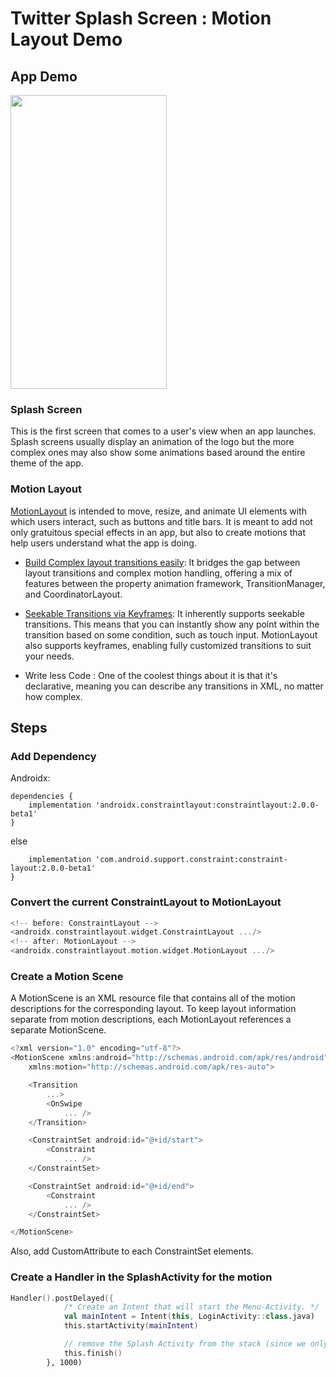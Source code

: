 # Twitter Splash Screen : Motion Layout Demo

## App Demo

<img src="https://user-images.githubusercontent.com/43718257/109408373-12686000-79af-11eb-998c-4d2e70a4296c.gif" width="250" height="470">


### Splash Screen

This is the first screen that comes to a user's view when an app launches. Splash screens usually display an animation of the logo but the more complex ones may also show some  animations based around the entire theme of the app.


### Motion Layout

[MotionLayout](https://developer.android.com/training/constraint-layout/motionlayout) is intended to move, resize, and animate UI elements with which users interact, such as buttons and title bars. It is meant to add not only gratuitous special effects in an app, but also to create motions that help users understand what the app is doing.

* [Build Complex layout transitions easily](https://material.io/design/motion/understanding-motion.html#brand-expression):
It bridges the gap between layout transitions and complex motion handling, offering a mix of features between the property animation framework, TransitionManager, and CoordinatorLayout.

* [Seekable Transitions via Keyframes](https://medium.com/google-developers/defining-motion-paths-in-motionlayout-6095b874d37):
It inherently supports seekable transitions. This means that you can instantly show any point within the transition based on some condition, such as touch input. MotionLayout also supports keyframes, enabling fully customized transitions to suit your needs.

* Write less Code :
One of the coolest things about it is that it's declarative, meaning you can describe any transitions in XML, no matter how complex.


## Steps

### Add Dependency

Androidx:
```
dependencies {
    implementation 'androidx.constraintlayout:constraintlayout:2.0.0-beta1'
}
```
else

``` dependencies {
    implementation 'com.android.support.constraint:constraint-layout:2.0.0-beta1'
}
```

### Convert the current ConstraintLayout to MotionLayout

```Kotlin
<!-- before: ConstraintLayout -->
<androidx.constraintlayout.widget.ConstraintLayout .../>
<!-- after: MotionLayout -->
<androidx.constraintlayout.motion.widget.MotionLayout .../>
```

### Create a Motion Scene

A MotionScene is an XML resource file that contains all of the motion descriptions for the corresponding layout. To keep layout information separate from motion descriptions, each MotionLayout references a separate MotionScene.

```Kotlin
<?xml version="1.0" encoding="utf-8"?>
<MotionScene xmlns:android="http://schemas.android.com/apk/res/android"
    xmlns:motion="http://schemas.android.com/apk/res-auto">

    <Transition
        ...>
        <OnSwipe
            ... />
    </Transition>

    <ConstraintSet android:id="@+id/start">
        <Constraint
            ... />
    </ConstraintSet>

    <ConstraintSet android:id="@+id/end">
        <Constraint
            ... />
    </ConstraintSet>

</MotionScene>
```

Also, add CustomAttribute to each ConstraintSet elements.

### Create a Handler in the SplashActivity for the motion

```Kotlin
Handler().postDelayed({ 
            /* Create an Intent that will start the Menu-Activity. */
            val mainIntent = Intent(this, LoginActivity::class.java)
            this.startActivity(mainIntent)

            // remove the Splash Activity from the stack (since we only want to show it once i.e., at the v beginning)
            this.finish()
        }, 1000)
```

